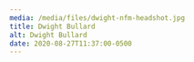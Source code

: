 ```yaml
---
media: /media/files/dwight-nfm-headshot.jpg
title: Dwight Bullard
alt: Dwight Bullard
date: 2020-08-27T11:37:00-0500
---
```

